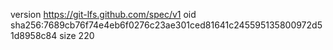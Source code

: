 version https://git-lfs.github.com/spec/v1
oid sha256:7689cb76f74e4eb6f0276c23ae301ced81641c245595135800972d51d8958c84
size 220
